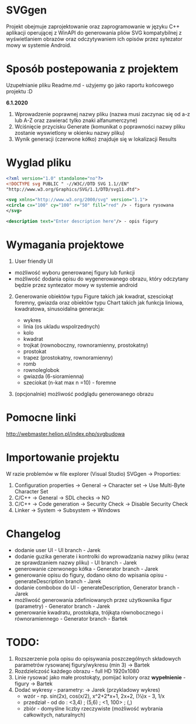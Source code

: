 # SVGgen

Projekt obejmuje zaprojektowanie oraz zaprogramowanie w języku C++ aplikacji operującej z WinAPI do generowania pliów SVG kompatybilnej z wyświetlaniem obrazów oraz odczytywaniem ich opisów przez sytezator mowy w systemie Android.

# Sposób postepowania z projektem

Uzupełnianie pliku Readme.md - użyjemy go jako raportu końcowego projektu :D

<b>6.1.2020</b>
1. Wprowadzenie poprawnej nazwy pliku (nazwa musi zaczynac się od a-z lub A-Z oraz zawierać tylko znaki alfanumerczyne)
2. Wciśnięcie przycisku Generate (komunikat o poprawności nazwy pliku zostanie wyswietlony w okienku nazwy pliku)
3. Wynik generacji (czerwone kółko) znajduje się w lokalizacji Results

# Wyglad pliku
```xml
<?xml version="1.0" standalone="no"?>
<!DOCTYPE svg PUBLIC " -//W3C//DTD SVG 1.1//EN"
"http://www.w3.org/Graphics/SVG/1.1/DTD/svg11.dtd">

<svg xmlns="http://www.w3.org/2000/svg" version="1.1">
<circle cx="100" cy="100" r="50" fill="red" /> - figura rysowana
</svg>

<description text="Enter description here"/> - opis figury
```
# Wymagania projektowe

1. User friendly UI
  - możliwość wyboru generowanej figury lub funkcji
  - możliwość dodania opisu do wygenerowanego obrazu, który odczytany będzie przez syntezator mowy w systemie android
2. Generowanie obiektów typu Figure takich jak kwadrat, szesciokąt foremny, gwiazda oraz obiektów typu Chart takich jak funkcja liniowa, kwadratowa, sinusoidalna
  generacja:
    -	wykres
    -	linia (os ukladu wspolrzednych)
    -	kolo
    -	kwadrat
    -	trojkat (rownoboczny, rownoramienny, prostokatny)
    -	prostokat 
    -	trapez (prostokatny, rownoramienny)
    -	romb
    -	rownoleglobok
    -	gwiazda (6-sioramienna)
    -	szeciokat (n-kat max n =10) - foremne

3. (opcjonalnie) możliwość podglądu generowanego obrazu

# Pomocne linki

http://webmaster.helion.pl/index.php/svgbudowa

# Importowanie projektu

W razie problemów w file explorer (Visual Studio) SVGgen -> Proporties:
  1. Configuration properties -> General -> Character set -> Use Multi-Byte Character Set
  2. C/C++ -> General -> SDL checks -> NO
  3. C/C++ -> Code generation -> Security Check -> Disable Security Check
  4. Linker -> System -> Subsystem -> Windows

# Changelog

  - dodanie user UI - UI branch - Jarek
  - dodanie guzika generate i kontrolki do wprowadzania nazwy pliku (wraz ze sprawdzaniem nazwy pliku) - UI branch - Jarek
  - generowanie czerwonego kółka - Generator branch - Jarek
  - generowanie opisu do figury, dodano okno do wpisania opisu - generateDescription branch - Jarek
  - dodanie combobox do UI - generateDescription, Generator branch - Jarek
  - możliwość generowania zdefiniowanych przez użytkownika figur (parametry) - Generator branch - Jarek
  - generowanie kwadratu, prostokąta, trójkąta równobocznego i równoramiennego - Generator branch - Bartek
  
# TODO:
1. Rozszerzenie pola opisu do opisywania poszczególnych składowych parametrów rysowanej figury/wykresu (min 3) -> Bartek
2. Rozdzielczość każdego obrazu - full HD 1920x1080
3. Linie rysować jako małe prostokąty, pomijać kolory oraz <b>wypełnienie</b> - figury -> Bartek
4. Dodać wykresy - parametry: -> Jarek (przykladowy wykres)
    - wzór - np. sin(2x), cos(x/2), x^2+2*x+1, 2x+2, (⅓)x - 3, 1/x
    - przedział - od do : <3,4) ; (5,6) ; <1, 100> ; (,)
    - zbiór - domyślne liczby rzeczywiste (możliwość wybrania całkowitych, naturalnych)

